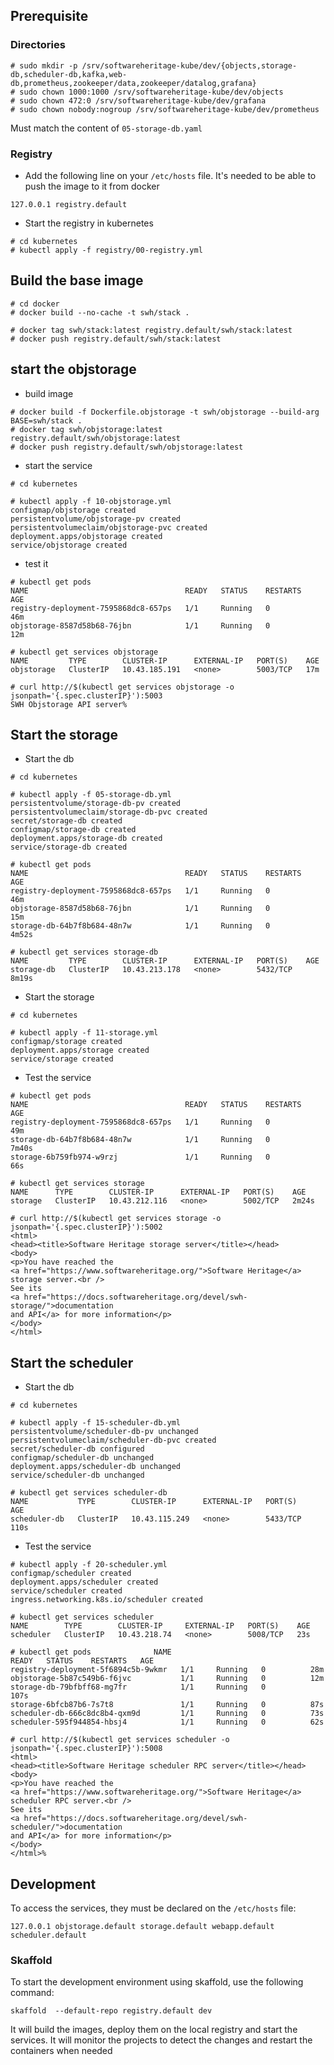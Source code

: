 ## Prerequisite

### Directories

```
# sudo mkdir -p /srv/softwareheritage-kube/dev/{objects,storage-db,scheduler-db,kafka,web-db,prometheus,zookeeper/data,zookeeper/datalog,grafana}
# sudo chown 1000:1000 /srv/softwareheritage-kube/dev/objects
# sudo chown 472:0 /srv/softwareheritage-kube/dev/grafana
# sudo chown nobody:nogroup /srv/softwareheritage-kube/dev/prometheus
```

Must match the content of `05-storage-db.yaml`

### Registry

- Add the following line on your `/etc/hosts` file. It's needed to be able to
  push the image to it from docker
```
127.0.0.1 registry.default
```
- Start the registry in kubernetes
```
# cd kubernetes
# kubectl apply -f registry/00-registry.yml
```

## Build the base image

```
# cd docker
# docker build --no-cache -t swh/stack .

# docker tag swh/stack:latest registry.default/swh/stack:latest
# docker push registry.default/swh/stack:latest

```

## start the objstorage

- build image
```
# docker build -f Dockerfile.objstorage -t swh/objstorage --build-arg BASE=swh/stack .
# docker tag swh/objstorage:latest registry.default/swh/objstorage:latest
# docker push registry.default/swh/objstorage:latest
```

- start the service
```
# cd kubernetes

# kubectl apply -f 10-objstorage.yml
configmap/objstorage created
persistentvolume/objstorage-pv created
persistentvolumeclaim/objstorage-pvc created
deployment.apps/objstorage created
service/objstorage created
```
- test it
```
# kubectl get pods
NAME                                   READY   STATUS    RESTARTS   AGE
registry-deployment-7595868dc8-657ps   1/1     Running   0          46m
objstorage-8587d58b68-76jbn            1/1     Running   0          12m

# kubectl get services objstorage
NAME         TYPE        CLUSTER-IP      EXTERNAL-IP   PORT(S)    AGE
objstorage   ClusterIP   10.43.185.191   <none>        5003/TCP   17m

# curl http://$(kubectl get services objstorage -o jsonpath='{.spec.clusterIP}'):5003
SWH Objstorage API server%
```

## Start the storage

- Start the db
```
# cd kubernetes

# kubectl apply -f 05-storage-db.yml
persistentvolume/storage-db-pv created
persistentvolumeclaim/storage-db-pvc created
secret/storage-db created
configmap/storage-db created
deployment.apps/storage-db created
service/storage-db created

# kubectl get pods
NAME                                   READY   STATUS    RESTARTS   AGE
registry-deployment-7595868dc8-657ps   1/1     Running   0          46m
objstorage-8587d58b68-76jbn            1/1     Running   0          15m
storage-db-64b7f8b684-48n7w            1/1     Running   0          4m52s

# kubectl get services storage-db
NAME         TYPE        CLUSTER-IP      EXTERNAL-IP   PORT(S)    AGE
storage-db   ClusterIP   10.43.213.178   <none>        5432/TCP   8m19s
```
- Start the storage
```
# cd kubernetes

# kubectl apply -f 11-storage.yml
configmap/storage created
deployment.apps/storage created
service/storage created
```

- Test the service
```
# kubectl get pods
NAME                                   READY   STATUS    RESTARTS   AGE
registry-deployment-7595868dc8-657ps   1/1     Running   0          49m
storage-db-64b7f8b684-48n7w            1/1     Running   0          7m40s
storage-6b759fb974-w9rzj               1/1     Running   0          66s

# kubectl get services storage
NAME      TYPE        CLUSTER-IP      EXTERNAL-IP   PORT(S)    AGE
storage   ClusterIP   10.43.212.116   <none>        5002/TCP   2m24s

# curl http://$(kubectl get services storage -o jsonpath='{.spec.clusterIP}'):5002
<html>
<head><title>Software Heritage storage server</title></head>
<body>
<p>You have reached the
<a href="https://www.softwareheritage.org/">Software Heritage</a>
storage server.<br />
See its
<a href="https://docs.softwareheritage.org/devel/swh-storage/">documentation
and API</a> for more information</p>
</body>
</html>
```

## Start the scheduler

- Start the db

```
# cd kubernetes

# kubectl apply -f 15-scheduler-db.yml
persistentvolume/scheduler-db-pv unchanged
persistentvolumeclaim/scheduler-db-pvc created
secret/scheduler-db configured
configmap/scheduler-db unchanged
deployment.apps/scheduler-db unchanged
service/scheduler-db unchanged

# kubectl get services scheduler-db
NAME           TYPE        CLUSTER-IP      EXTERNAL-IP   PORT(S)    AGE
scheduler-db   ClusterIP   10.43.115.249   <none>        5433/TCP   110s
```

- Test the service

```
# kubectl apply -f 20-scheduler.yml
configmap/scheduler created
deployment.apps/scheduler created
service/scheduler created
ingress.networking.k8s.io/scheduler created

# kubectl get services scheduler
NAME        TYPE        CLUSTER-IP     EXTERNAL-IP   PORT(S)    AGE
scheduler   ClusterIP   10.43.218.74   <none>        5008/TCP   23s

# kubectl get pods              NAME                                  READY   STATUS    RESTARTS   AGE
registry-deployment-5f6894c5b-9wkmr   1/1     Running   0          28m
objstorage-5b87c549b6-f6jvc           1/1     Running   0          12m
storage-db-79bfbff68-mg7fr            1/1     Running   0          107s
storage-6bfcb87b6-7s7t8               1/1     Running   0          87s
scheduler-db-666c8dc8b4-qxm9d         1/1     Running   0          73s
scheduler-595f944854-hbsj4            1/1     Running   0          62s

# curl http://$(kubectl get services scheduler -o jsonpath='{.spec.clusterIP}'):5008
<html>
<head><title>Software Heritage scheduler RPC server</title></head>
<body>
<p>You have reached the
<a href="https://www.softwareheritage.org/">Software Heritage</a>
scheduler RPC server.<br />
See its
<a href="https://docs.softwareheritage.org/devel/swh-scheduler/">documentation
and API</a> for more information</p>
</body>
</html>%
```

## Development

To access the services, they must be declared on the `/etc/hosts` file:
```
127.0.0.1 objstorage.default storage.default webapp.default scheduler.default
```

### Skaffold

To start the development environment using skaffold, use the following command:

```
skaffold  --default-repo registry.default dev
```

It will build the images, deploy them on the local registry and start the services.
It will monitor the projects to detect the changes and restart the containers when needed
